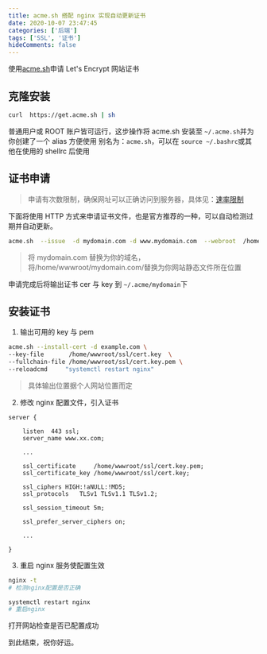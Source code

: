 ```yaml
---
title: acme.sh 搭配 nginx 实现自动更新证书
date: 2020-10-07 23:47:45
categories: ['后端']
tags: ['SSL', '证书']
hideComments: false
---
```

使用[acme.sh](https://github.com/acmesh-official/acme.sh)申请 Let's Encrypt 网站证书

<!-- more -->

## 克隆安装

```bash
curl  https://get.acme.sh | sh
```

普通用户或 ROOT 账户皆可运行，这步操作将 acme.sh 安装至 `~/.acme.sh`并为你创建了一个 alias 方便使用
别名为：`acme.sh`，可以在 `source ~/.bashrc`或其他在使用的 shellrc 后使用

## 证书申请

> 申请有次数限制，确保网址可以正确访问到服务器，具体见：[速率限制](https://letsencrypt.org/zh-cn/docs/rate-limits/)

下面将使用 HTTP 方式来申请证书文件，也是官方推荐的一种，可以自动检测过期并自动更新。

```bash
acme.sh  --issue  -d mydomain.com -d www.mydomain.com  --webroot  /home/wwwroot/mydomain.com/
```

> 将 mydomain.com 替换为你的域名，将/home/wwwroot/mydomain.com/替换为你网站静态文件所在位置

申请完成后将输出证书 cer 与 key 到 `~/.acme/mydomain`下

## 安装证书

1. 输出可用的 key 与 pem

```bash
acme.sh --install-cert -d example.com \
--key-file       /home/wwwroot/ssl/cert.key  \
--fullchain-file /home/wwwroot/ssl/cert.key.pem \
--reloadcmd     "systemctl restart nginx"
```

> 具体输出位置据个人网站位置而定

2. 修改 nginx 配置文件，引入证书

```nginx
server {

	listen  443 ssl;
	server_name www.xx.com;

	...

	ssl_certificate     /home/wwwroot/ssl/cert.key.pem;
	ssl_certificate_key /home/wwwroot/ssl/cert.key;

	ssl_ciphers	HIGH:!aNULL:!MD5;
	ssl_protocols	TLSv1 TLSv1.1 TLSv1.2;

	ssl_session_timeout	5m;

	ssl_prefer_server_ciphers on;

	...

}
```

3. 重启 nginx 服务使配置生效

```bash
nginx -t
# 检测nginx配置是否正确

systemctl restart nginx
# 重启nginx
```

打开网站检查是否已配置成功

到此结束，祝你好运。
